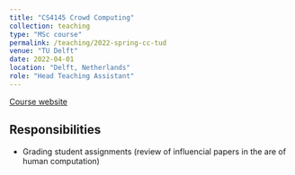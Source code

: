```yaml
---
title: "CS4145 Crowd Computing"
collection: teaching
type: "MSc course"
permalink: /teaching/2022-spring-cc-tud
venue: "TU Delft"
date: 2022-04-01
location: "Delft, Netherlands"
role: "Head Teaching Assistant"
---
```


[Course website](https://studiegids.tudelft.nl/a101_displayCourse.do?course_id=57441)

Responsibilities
------
- Grading student assignments (review of influencial papers in the are of human computation)